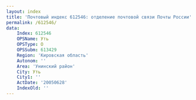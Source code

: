 ```yaml
---
layout: index
title: 'Почтовый индекс 612546: отделение почтовой связи Почты России'
permalink: /612546/
data:
    Index: 612546
    OPSName: Уть
    OPSType: О
    OPSSubm: 613429
    Region: 'Кировская область'
    Autonom: ''
    Area: 'Унинский район'
    City: Уть
    City1: ''
    ActDate: '20050628'
    IndexOld: ''
---
```

